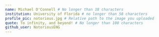 ```yaml
---
name: Michael O'Connell # No longer than 18 characters
institution: University of Florida # no longer than 58 characters
profile_pic: notorious.jpg # Relative path to the image you uploaded
quote: To infinity, and beyond! # No longer than 100 characters
github_user: NotoriousENG
---
```

